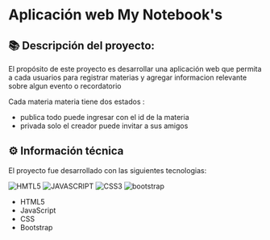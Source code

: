 # Aplicación web My Notebook's

## 📚 Descripción del proyecto:

El propósito de este proyecto es desarrollar una aplicación web que permita a cada  usuarios para registrar materias y agregar informacion relevante sobre algun evento o recordatorio

Cada materia materia tiene dos estados :
- publica todo puede ingresar con el id de la materia 
- privada solo el creador puede invitar a sus amigos 



## ⚙️ Información técnica

El proyecto fue desarrollado con las siguientes tecnologias:

![HMTL5](https://img.shields.io/badge/HTML5-E34F26?style=for-the-badge&logo=html5&logoColor=white)
![JAVASCRIPT](https://camo.githubusercontent.com/49b88012b5a37774d1edb8942c6c84ccc36be19a225497d6cf45dcf9897c0c69/68747470733a2f2f696d672e736869656c64732e696f2f62616467652f4a6176615363726970742d3332333333303f7374796c653d666f722d7468652d6261646765266c6f676f3d6a617661736372697074266c6f676f436f6c6f723d463744463145253232)
![CSS3](https://img.shields.io/badge/CSS3-1572B6?style=for-the-badge&logo=css3&logoColor=white") 
![bootstrap](https://img.shields.io/badge/Bootstrap-563D7C?style=for-the-badge&logo=bootstrap&logoColor=white) 

- HTML5 
- JavaScript 
- CSS
- Bootstrap

